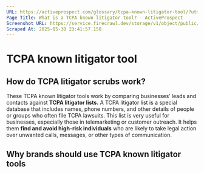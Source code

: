 ```yaml
---
URL: https://activeprospect.com/glossary/tcpa-known-litigator-tool/?utm_medium=Email&utm_source=Website&utm_campaign=AP-Email-InsideCBM-Nov
Page Title: What is a TCPA known litigator tool? - ActiveProspect
Screenshot URL: https://service.firecrawl.dev/storage/v1/object/public/media/screenshot-eb8a9348-07e4-4ff8-b63d-f292b4f711af.png
Scraped At: 2025-05-30 23:41:57.150
---
```

# TCPA known litigator tool


## How do TCPA litigator scrubs work?

These TCPA known litigator tools work by comparing businesses’ leads and contacts against **TCPA litigator lists.** A TCPA litigator list is a special database that includes names, phone numbers, and other details of people or groups who often file TCPA lawsuits. This list is very useful for businesses, especially those in telemarketing or customer outreach. It helps them **find and avoid high-risk individuals** who are likely to take legal action over unwanted calls, messages, or other types of communication.

## Why brands should use TCPA known litigator tools



